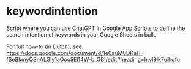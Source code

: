 # keywordintention
Script where you can use ChatGPT in Google App Scripts to define the search intention of keywords in your Google Sheets in bulk.

For full how-to (in Dutch), see: https://docs.google.com/document/d/1e0auM0DKaH-fSeBkmyQSnALGly1aOoo5El14W-b_GBI/edit#heading=h.vl9lk7uihqfu

